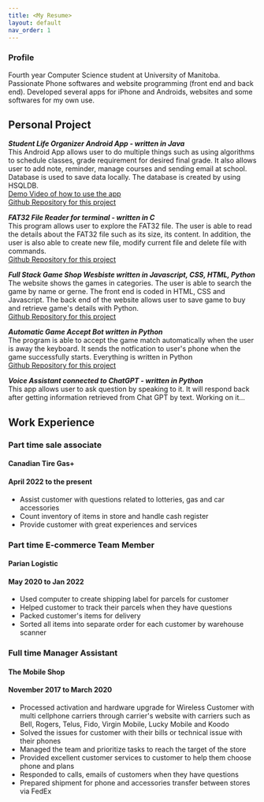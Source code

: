 ```yaml
---
title: <My Resume>
layout: default
nav_order: 1
---
```



### Profile

Fourth year Computer Science student at University of Manitoba. Passionate Phone softwares and website programming (front end and back end). Developed several apps for iPhone and Androids, websites and some softwares for my own use.

## Personal Project

***Student Life Organizer Android App - written in Java***\
  This Android App allows user to do multiple things such as using algorithms to schedule classes, grade requirement for desired final grade.
  It also allows user to add note, reminder, manage courses and sending email at school. Database is used to save data locally. The database is
  created by using HSQLDB.\
[Demo Video of how to use the app](https://www.youtube.com/watch?v=Gtj1fL2XPpg)\
[Github Repository for this project](https://github.com/tonnguyen123/Study-Manager)

***FAT32 File Reader for terminal - written in C***\
  This program allows user to explore the FAT32 file. The user is able to read the details about the FAT32 file such as its size, its content.
  In addition, the user is also able to create new file, modify current file and delete file with commands.\
  [Github Repository for this project](https://github.com/tonnguyen123/Reader-for-FAT-32-FILE)

***Full Stack Game Shop Wesbiste written in Javascript, CSS, HTML, Python***\
  The website shows the games in categories. The user is able to search the game by name or gerne. The front end is coded in HTML, CSS and Javascript.
  The back end of the website allows user to save game to buy and retrieve game's details with Python.\
  [Github Repository for this project](https://github.com/tonnguyen123/Full-Stack-Game-Shop-Website)

***Automatic Game Accept Bot written in Python***\
  The program is able to accept the game match automatically when the user is away the keyboard. It sends the notfication to user's phone when the game
  successfully starts. Everything is written in Python\
  [Github Repository for this project](https://github.com/tonnguyen123/Game-Auto-Match-Accept-Bot)
  
***Voice Assistant connected to ChatGPT - written in Python***\
  This app allows user to ask question by speaking to it. It will respond back after getting information retrieved from Chat GPT by text.
  Working on it...

## Work Experience

### Part time sale associate
#### Canadian Tire Gas+ 
#### April 2022 to the present
- Assist customer with questions related to lotteries, gas and car accessories
- Count inventory of items in store and handle cash register
- Provide customer with great experiences and services


### Part time E-commerce Team Member
#### Parian Logistic
#### May 2020 to Jan 2022
- Used computer to create shipping label for parcels for customer
- Helped customer to track their parcels when they have questions
- Packed customer's items for delivery
- Sorted all items into separate order for each customer by warehouse scanner

### Full time Manager Assistant
#### The Mobile Shop
#### November 2017 to March 2020
- Processed activation and hardware upgrade for Wireless Customer with multi cellphone carriers through carrier's
website with carriers such as Bell, Rogers, Telus, Fido, Virgin Mobile, Lucky Mobile and Koodo
- Solved the issues for customer with their bills or technical issue with their phones
- Managed the team and prioritize tasks to reach the target of the store
- Provided excellent customer services to customer to help them choose phone and plans
- Responded to calls, emails of customers when they have questions
- Prepared shipment for phone and accessories transfer between stores via FedEx



